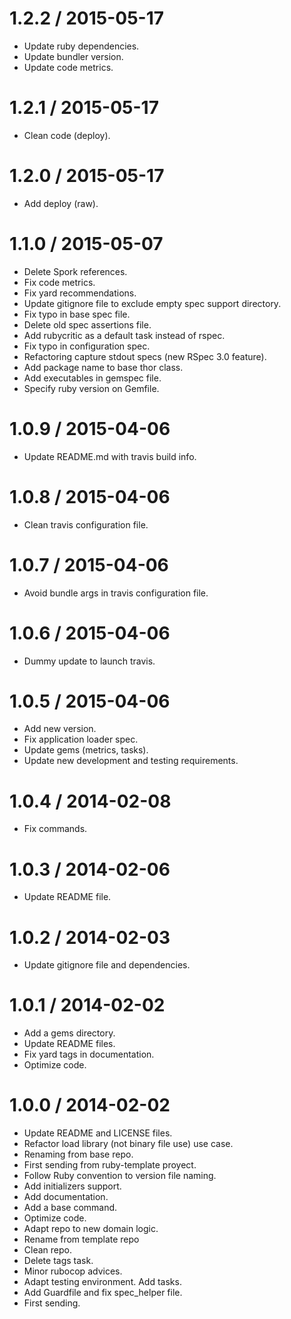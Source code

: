 
1.2.2 / 2015-05-17
==================

  * Update ruby dependencies.
  * Update bundler version.
  * Update code metrics.

1.2.1 / 2015-05-17
==================

  * Clean code (deploy).

1.2.0 / 2015-05-17
==================

  * Add deploy (raw).

1.1.0 / 2015-05-07
==================

  * Delete Spork references.
  * Fix code metrics.
  * Fix yard recommendations.
  * Update gitignore file to exclude empty spec support directory.
  * Fix typo in base spec file.
  * Delete old spec assertions file.
  * Add rubycritic as a default task instead of rspec.
  * Fix typo in configuration spec.
  * Refactoring capture stdout specs (new RSpec 3.0 feature).
  * Add package name to base thor class.
  * Add executables in gemspec file.
  * Specify ruby version on Gemfile.

1.0.9 / 2015-04-06
==================

  * Update README.md with travis build info.

1.0.8 / 2015-04-06
==================

  * Clean travis configuration file.

1.0.7 / 2015-04-06
==================

  * Avoid bundle args in travis configuration file.

1.0.6 / 2015-04-06
==================

  * Dummy update to launch travis.

1.0.5 / 2015-04-06
==================

  * Add new version.
  * Fix application loader spec.
  * Update gems (metrics, tasks).
  * Update new development and testing requirements.

1.0.4 / 2014-02-08
==================

 * Fix commands.

1.0.3 / 2014-02-06
==================

 * Update README file.

1.0.2 / 2014-02-03
==================

 * Update gitignore file and dependencies.

1.0.1 / 2014-02-02
==================

 * Add a gems directory.
 * Update README files.
 * Fix yard tags in documentation.
 * Optimize code.

1.0.0 / 2014-02-02
==================

 * Update README and LICENSE files.
 * Refactor load library (not binary file use) use case.
 * Renaming from base repo.
 * First sending from ruby-template proyect.
 * Follow Ruby convention to version file naming.
 * Add initializers support.
 * Add documentation.
 * Add a base command.
 * Optimize code.
 * Adapt repo to new domain logic.
 * Rename from template repo
 * Clean repo.
 * Delete tags task.
 * Minor rubocop advices.
 * Adapt testing environment.
   Add tasks.
 * Add Guardfile and fix spec_helper file.
 * First sending.
